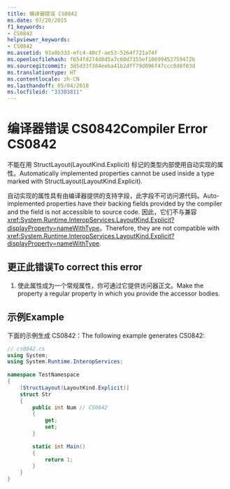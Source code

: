 ```yaml
---
title: 编译器错误 CS0842
ms.date: 07/20/2015
f1_keywords:
- CS0842
helpviewer_keywords:
- CS0842
ms.assetid: 93a8b333-efc4-40c7-ae53-5264f721a74f
ms.openlocfilehash: f654fd274d8d5a7c60d7355ef10699452759472b
ms.sourcegitcommit: 3d5d33f384eeba41b2dff79d096f47ccc8d8f03d
ms.translationtype: HT
ms.contentlocale: zh-CN
ms.lasthandoff: 05/04/2018
ms.locfileid: "33303811"
---
```

# <a name="compiler-error-cs0842"></a><span data-ttu-id="9d022-102">编译器错误 CS0842</span><span class="sxs-lookup"><span data-stu-id="9d022-102">Compiler Error CS0842</span></span>
<span data-ttu-id="9d022-103">不能在用 StructLayout(LayoutKind.Explicit) 标记的类型内部使用自动实现的属性。</span><span class="sxs-lookup"><span data-stu-id="9d022-103">Automatically implemented properties cannot be used inside a type marked with StructLayout(LayoutKind.Explicit).</span></span>  
  
 <span data-ttu-id="9d022-104">自动实现的属性具有由编译器提供的支持字段，此字段不可访问源代码。</span><span class="sxs-lookup"><span data-stu-id="9d022-104">Auto-implemented properties have their backing fields provided by the compiler and the field is not accessible to source code.</span></span> <span data-ttu-id="9d022-105">因此，它们不与兼容<xref:System.Runtime.InteropServices.LayoutKind.Explicit?displayProperty=nameWithType>。</span><span class="sxs-lookup"><span data-stu-id="9d022-105">Therefore, they are not compatible with <xref:System.Runtime.InteropServices.LayoutKind.Explicit?displayProperty=nameWithType>.</span></span>  
  
## <a name="to-correct-this-error"></a><span data-ttu-id="9d022-106">更正此错误</span><span class="sxs-lookup"><span data-stu-id="9d022-106">To correct this error</span></span>  
  
1.  <span data-ttu-id="9d022-107">使此属性成为一个常规属性，你可通过它提供访问器正文。</span><span class="sxs-lookup"><span data-stu-id="9d022-107">Make the property a regular property in which you provide the accessor bodies.</span></span>  
  
## <a name="example"></a><span data-ttu-id="9d022-108">示例</span><span class="sxs-lookup"><span data-stu-id="9d022-108">Example</span></span>  
 <span data-ttu-id="9d022-109">下面的示例生成 CS0842：</span><span class="sxs-lookup"><span data-stu-id="9d022-109">The following example generates CS0842:</span></span>  
  
```csharp  
// cs0842.cs  
using System;  
using System.Runtime.InteropServices;  
  
namespace TestNamespace  
{  
    [StructLayout(LayoutKind.Explicit)]  
    struct Str  
    {  
        public int Num // CS0842  
        {  
            get;  
            set;  
        }  
  
        static int Main()  
        {  
            return 1;  
        }  
    }  
}  
```
